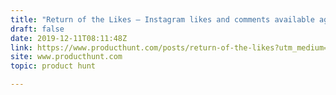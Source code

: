 ```yaml
---
title: "Return of the Likes — Instagram likes and comments available again!"
draft: false
date: 2019-12-11T08:11:48Z
link: https://www.producthunt.com/posts/return-of-the-likes?utm_medium=RSS&utm_source=hune
site: www.producthunt.com
topic: product hunt  

---
```

